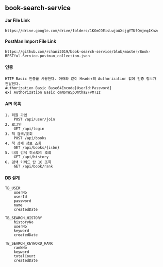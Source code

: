 ## book-search-service


#### Jar File Link
	https://drive.google.com/drive/folders/1KOmCOEisLwjaAXcjgYTUfQmjeq4Xnz41

#### PostMan Import File Link
	https://github.com/rchani2019/book-search-service/blob/master/Book-RESTful-Service.postman_collection.json

#### 인증
	HTTP Basic 인증를 사용한다. 아래와 같이 Header의 Authorization 값에 인증 정보가 전달된다.
	Authorization Basic Base64Encode[UserId:Password]
	ex) Authorization Basic cmNoYW5pOmtha2FvMTIz
	
#### API 목록
	1. 회원 가입
		POST /api/user/join
	2. 로그인
		GET /api/login
	3. 책 검색/조회
		POST /api/books
	4. 책 상세 정보 조회
		GET /api/books/{isbn}
	5. 나의 검색 히스토리 조회
		GET /api/history
	6. 검색 키워드 탑 10 조회
		GET /api/book/rank

#### DB 설계

	TB_USER
		userNo
		userId
		password
		name
		createdDate

	TB_SEARCH_HISTORY
		historyNo
		userNo
		keyword
		createdDate

	TB_SEARCH_KEYWORD_RANK
		rankNo
		keyword
		totalCount
		createdDate
